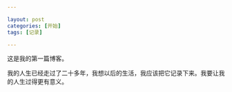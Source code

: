 ```yaml
---

layout: post
categories: [开始]
tags: [记录]

---
```


这是我的第一篇博客。  

我的人生已经走过了二十多年，我想以后的生活，我应该把它记录下来。我要让我的人生过得更有意义。
